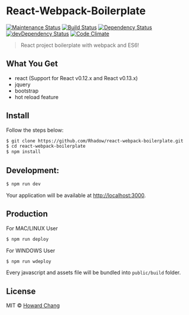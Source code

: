 # React-Webpack-Boilerplate
[![Maintenance Status][status-image]][status-url]
[![Build Status][travis-image]][travis-url]
[![Dependency Status][deps-image]][deps-url]
[![devDependency Status][dev-deps-image]][dev-deps-url]
[![Code Climate][climate-image]][climate-url]

> React project boilerplate with webpack and ES6!

## What You Get

* react (Support for React v0.12.x and React v0.13.x)
* jquery
* bootstrap
* hot reload feature

## Install
Follow the steps below:

```sh
$ git clone https://github.com/Rhadow/react-webpack-boilerplate.git
$ cd react-webpack-boilerplate
$ npm install
```

## Development:

```sh
$ npm run dev
```

Your application will be available at [http://localhost:3000](http://localhost:3000).

## Production

For MAC/LINUX User

```sh
$ npm run deploy
```

For WINDOWS User

```sh
$ npm run wdeploy
```

Every javascript and assets file will be bundled into `public/build` folder.

## License

MIT © [Howard Chang](http://rhadow.github.io)


[travis-url]: https://travis-ci.org/Rhadow/react-webpack-boilerplate
[travis-image]: https://travis-ci.org/Rhadow/react-webpack-boilerplate.svg?branch=master

[deps-url]: https://david-dm.org/Rhadow/react-webpack-boilerplate
[deps-image]: https://david-dm.org/Rhadow/react-webpack-boilerplate.svg

[dev-deps-url]: https://david-dm.org/Rhadow/react-webpack-boilerplate#info=devDependencies
[dev-deps-image]: https://david-dm.org/Rhadow/react-webpack-boilerplate/dev-status.svg

[status-url]: https://github.com/Rhadow/react-webpack-boilerplate/pulse
[status-image]: http://img.shields.io/badge/status-maintained-brightgreen.svg?style=flat-square

[climate-url]: https://codeclimate.com/github/Rhadow/react-webpack-boilerplate
[climate-image]: https://codeclimate.com/github/Rhadow/react-webpack-boilerplate/badges/gpa.svg
